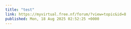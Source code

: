 ```yaml
---
title: "test"
link: https://myvirtual.free.nf/forum/?view=topic&id=8
published: Mon, 18 Aug 2025 02:52:25 +0000
---
```


